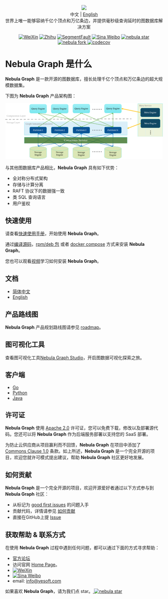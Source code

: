 <p align="center">
  <img src="docs/logo.png"/>
  <br>中文 | <a href="README.md">English</a>
  <br>世界上唯一能够容纳千亿个顶点和万亿条边，并提供毫秒级查询延时的图数据库解决方案<br>
</p>

<p align="center">
  <a href="https://user-images.githubusercontent.com/38887077/67449282-4362b300-f64c-11e9-878f-7efc373e5e55.jpg"><img src="https://img.shields.io/badge/WeChat-%E5%BE%AE%E4%BF%A1-brightgreen" alt="WeiXin"></a>
  <a href="https://www.zhihu.com/org/nebulagraph/activities"><img src="https://img.shields.io/badge/Zhihu-%E7%9F%A5%E4%B9%8E-blue" alt="Zhihu"></a>
  <a href="https://segmentfault.com/t/nebula"><img src="https://img.shields.io/badge/SegmentFault-%E6%80%9D%E5%90%A6-green" alt="SegmentFault"></a>
  <a href="https://weibo.com/p/1006067122684542/home?from=page_100606&mod=TAB#place"><img src="https://img.shields.io/badge/Weibo-%E5%BE%AE%E5%8D%9A-red" alt="Sina Weibo"></a>
  <a href="http://githubbadges.com/star.svg?user=vesoft-inc&repo=nebula&style=default">
    <img src="http://githubbadges.com/star.svg?user=vesoft-inc&repo=nebula&style=default" alt="nebula star"/>
  </a>
  <a href="http://githubbadges.com/fork.svg?user=vesoft-inc&repo=nebula&style=default">
    <img src="http://githubbadges.com/fork.svg?user=vesoft-inc&repo=nebula&style=default" alt="nebula fork"/>
  </a>
  <a href="https://codecov.io/gh/vesoft-inc/nebula">
    <img src="https://codecov.io/gh/vesoft-inc/nebula/branch/master/graph/badge.svg" alt="codecov"/>
  </a>
</p>

# Nebula Graph 是什么

**Nebula Graph** 是一款开源的图数据库，擅长处理千亿个顶点和万亿条边的超大规模数据集。

下图为 **Nebula Graph** 产品架构图：

![image](https://github.com/vesoft-inc/nebula-docs/raw/master/images/Nebula%20Arch.png)

与其他图数据库产品相比，**Nebula Graph** 具有如下优势：

* 全对称分布式架构
* 存储与计算分离
* RAFT 协议下的数据强一致
* 类 SQL 查询语言
* 用户鉴权

## 快速使用

请查看[快速使用手册](https://docs.nebula-graph.com.cn/manual-CN/4.contributions/how-to-contribute/)，开始使用 **Nebula Graph**。

通过[编译源码](https://docs.nebula-graph.com.cn/manual-CN/3.build-develop-and-administration/1.build/1.build-source-code/)，[rpm/deb 包](https://docs.nebula-graph.com.cn/manual-CN/3.build-develop-and-administration/2.install/1.install-with-rpm-deb/) 或者 [docker compose](https://github.com/vesoft-inc/nebula-docker-compose/blob/master/README_zh-CN.md) 方式来安装 **Nebula Graph**。

您也可以观看[视频](https://space.bilibili.com/472621355)学习如何安装 **Nebula Graph**。

## 文档

* [简体中文](https://docs.nebula-graph.com.cn/)
* [English](https://docs.nebula-graph.io/)

## 产品路线图

**Nebula Graph** 产品规划路线图请参见 [roadmap](https://github.com/vesoft-inc/nebula/wiki/Nebula-Graph-Roadmap)。

## 图可视化工具

查看图可视化工具[Nebula Graph Studio](https://github.com/vesoft-inc/nebula-web-docker)，开启图数据可视化探索之旅。

## 客户端

* [Go](https://github.com/vesoft-inc/nebula-go)
* [Python](https://github.com/vesoft-inc/nebula-python)
* [Java](https://github.com/vesoft-inc/nebula-java)

## 许可证

**Nebula Graph** 使用 [Apache 2.0](https://www.apache.org/licenses/LICENSE-2.0) 许可证，您可以免费下载，修改以及部署源代码。您还可以将 **Nebula Graph** 作为后端服务部署以支持您的 SaaS 部署。

为防止云供应商从项目赢利而不回馈，**Nebula Graph** 在项目中添加了 [Commons Clause 1.0](https://commonsclause.com/) 条款。如上所述，**Nebula Graph** 是一个完全开源的项目，欢迎您就许可模式提出建议，帮助 **Nebula Graph** 社区更好地发展。

## 如何贡献

**Nebula Graph** 是一个完全开源的项目，欢迎开源爱好者通过以下方式参与到 **Nebula Graph** 社区：

* 从标记为 [good first issues](https://github.com/vesoft-inc/nebula/issues?q=is%3Aissue+is%3Aopen+label%3A%22good+first+issue%22) 的问题入手
* 贡献代码，详情请参见 [如何贡献](https://docs.nebula-graph.com.cn/manual-CN/4.contributions/how-to-contribute/)
* 直接在GitHub上提 [Issue](https://github.com/vesoft-inc/nebula/issues)

## 获取帮助 & 联系方式

在使用 **Nebula Graph** 过程中遇到任何问题，都可以通过下面的方式寻求帮助：

* [官方论坛](https://discuss.nebula-graph.com.cn/)
* 访问官网 [Home Page](http://nebula-graph.io/)。
* [![WeiXin](https://img.shields.io/badge/WeChat-%E5%BE%AE%E4%BF%A1-brightgreen)](https://user-images.githubusercontent.com/38887077/67449282-4362b300-f64c-11e9-878f-7efc373e5e55.jpg)
* [![Sina Weibo](https://img.shields.io/badge/Weibo-%E5%BE%AE%E5%8D%9A-red)](https://weibo.com/p/1006067122684542/home?from=page_100606&mod=TAB#place)
* email: info@vesoft.com

如果喜欢 **Nebula Graph**，请为我们点 star。<a href="http://githubbadges.com/star.svg?user=vesoft-inc&repo=nebula&style=default">
    <img src="http://githubbadges.com/star.svg?user=vesoft-inc&repo=nebula&style=default" alt="nebula star"/>
  </a>
